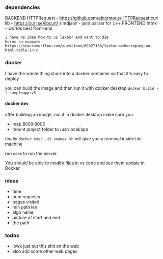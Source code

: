 ### dependencies

BACKEND
HTTPRequest - https://github.com/elnormous/HTTPRequest
curl lib - https://curl.se/libcurl/
simdjson - json parser for c++
FRONTEND
htmx - worlds best front-end

```
I have no idea how to us lexbor and want to die
heres an example
https://stackoverflow.com/questions/69827153/lexbor-webscraping-an-html-table-in-c
```

### docker

I have the whole thing stuck into a docker container so that it's easy to deploy

you can build the image and then run it with docker desktop
`docker build -t sampleapp:v5 .`

#### docker dev

after building an image, run it in docker desktop
make sure you
- map 8000:8000
- mount project folder to /usr/local/app

finally
 `docker exec -it <name> sh`
 will give you a terminal inside the machine

run `make`
to run the server.

You should be able to modify files in vs code and see them update in Docker

### ideas

- time
- num requests
- pages visited
- min path len
- algo name
- picture of start and end
- the path

### todos

- lowk just put this shit on the web
- also add some other web pages
